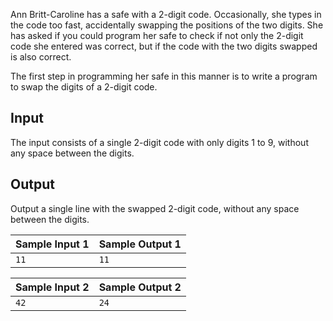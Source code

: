 
Ann Britt\-Caroline has a safe with a 2\-digit code.
 Occasionally, she types in the code too fast, accidentally
 swapping the positions of the two digits. She has asked if you
 could program her safe to check if not only the 2\-digit code
 she entered was correct, but if the code with the two digits
 swapped is also correct.


The first step in programming her safe in this manner is to
 write a program to swap the digits of a 2\-digit code.


Input
-----


The input consists of a single 2\-digit code with only digits
 $1$ to $9$, without any space between the
 digits.


Output
------


Output a single line with the swapped 2\-digit code, without
 any space between the digits.




| Sample Input 1 | Sample Output 1 |
| --- | --- |
| ``` 11  ``` | ``` 11  ``` |




| Sample Input 2 | Sample Output 2 |
| --- | --- |
| ``` 42  ``` | ``` 24  ``` |


